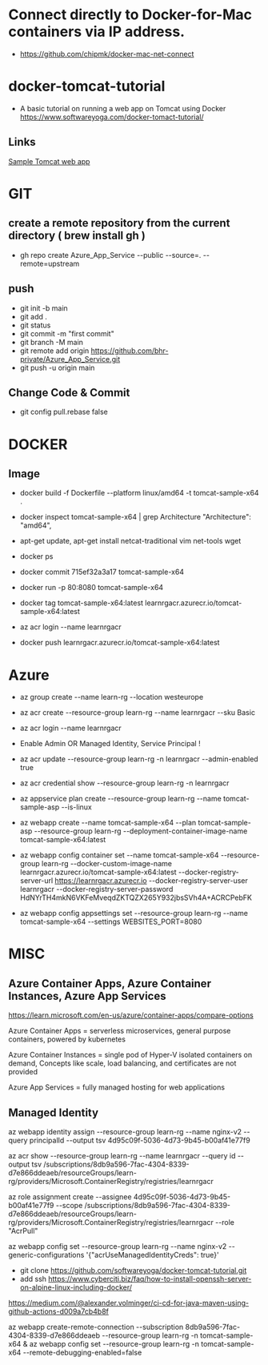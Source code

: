 # Connect directly to Docker-for-Mac containers via IP address.
- https://github.com/chipmk/docker-mac-net-connect

# docker-tomcat-tutorial
- A basic tutorial on running a web app on Tomcat using Docker https://www.softwareyoga.com/docker-tomact-tutorial/

## Links
[Sample Tomcat web app](https://tomcat.apache.org/tomcat-8.0-doc/appdev/sample/)


# GIT
## create a remote repository from the current directory ( brew install gh )
- gh repo create Azure_App_Service --public --source=. --remote=upstream

## push
- git init -b main
- git add .
- git status
- git commit -m "first commit"
- git branch -M main
- git remote add origin https://github.com/bhr-private/Azure_App_Service.git
- git push -u origin main

## Change Code & Commit
- git config pull.rebase false


# DOCKER
## Image
- docker build -f Dockerfile --platform linux/amd64 -t tomcat-sample-x64 . 
- docker inspect tomcat-sample-x64 | grep Architecture
        "Architecture": "amd64",

- apt-get update, apt-get install netcat-traditional vim net-tools wget
- docker ps
- docker commit 715ef32a3a17 tomcat-sample-x64

- docker run -p 80:8080 tomcat-sample-x64
- docker tag tomcat-sample-x64:latest learnrgacr.azurecr.io/tomcat-sample-x64:latest 
- az acr login --name learnrgacr
- docker push learnrgacr.azurecr.io/tomcat-sample-x64:latest

# Azure
- az group create --name learn-rg --location westeurope
- az acr create --resource-group learn-rg --name learnrgacr --sku Basic
- az acr login --name learnrgacr

- Enable Admin OR Managed Identity, Service Principal  !
- az acr update --resource-group learn-rg -n learnrgacr --admin-enabled true
- az acr credential show --resource-group learn-rg -n learnrgacr 

- az appservice plan create --resource-group learn-rg --name tomcat-sample-asp --is-linux
- az webapp create --name tomcat-sample-x64 --plan tomcat-sample-asp --resource-group learn-rg --deployment-container-image-name tomcat-sample-x64:latest

- az webapp config container set --name tomcat-sample-x64 --resource-group learn-rg --docker-custom-image-name learnrgacr.azurecr.io/tomcat-sample-x64:latest --docker-registry-server-url https://learnrgacr.azurecr.io --docker-registry-server-user learnrgacr --docker-registry-server-password HdNYrTH4mkN6VKFeMveqdZKTQZX265Y932jbsSVh4A+ACRCPebFK
- az webapp config appsettings set --resource-group learn-rg --name tomcat-sample-x64 --settings WEBSITES_PORT=8080












# MISC
## Azure Container Apps, Azure Container Instances, Azure App Services
https://learn.microsoft.com/en-us/azure/container-apps/compare-options

Azure Container Apps
= serverless microservices, general purpose containers, powered by kubernetes

Azure Container Instances
= single pod of Hyper-V isolated containers on demand, Concepts like scale, load balancing, and certificates are not provided 

Azure App Services
= fully managed hosting for web applications

## Managed Identity 
az webapp identity assign --resource-group learn-rg --name nginx-v2 --query principalId --output tsv
4d95c09f-5036-4d73-9b45-b00af41e77f9

az acr show --resource-group learn-rg --name learnrgacr --query id --output tsv
/subscriptions/8db9a596-7fac-4304-8339-d7e866ddeaeb/resourceGroups/learn-rg/providers/Microsoft.ContainerRegistry/registries/learnrgacr

az role assignment create --assignee 4d95c09f-5036-4d73-9b45-b00af41e77f9 --scope /subscriptions/8db9a596-7fac-4304-8339-d7e866ddeaeb/resourceGroups/learn-rg/providers/Microsoft.ContainerRegistry/registries/learnrgacr --role "AcrPull"

az webapp config set --resource-group learn-rg --name nginx-v2 --generic-configurations '{"acrUseManagedIdentityCreds": true}'






- git clone https://github.com/softwareyoga/docker-tomcat-tutorial.git
- add ssh https://www.cyberciti.biz/faq/how-to-install-openssh-server-on-alpine-linux-including-docker/

https://medium.com/@alexander.volminger/ci-cd-for-java-maven-using-github-actions-d009a7cb4b8f

az webapp create-remote-connection --subscription 8db9a596-7fac-4304-8339-d7e866ddeaeb --resource-group learn-rg -n tomcat-sample-x64 &
az webapp config set --resource-group learn-rg -n tomcat-sample-x64 --remote-debugging-enabled=false
